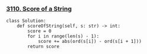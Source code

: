 ### [3110. Score of a String](https://leetcode.com/problems/score-of-a-string/)

```
class Solution:
    def scoreOfString(self, s: str) -> int:
        score = 0
        for i in range(len(s) - 1):
            score += abs(ord(s[i]) - ord(s[i + 1]))
        return score     
```
